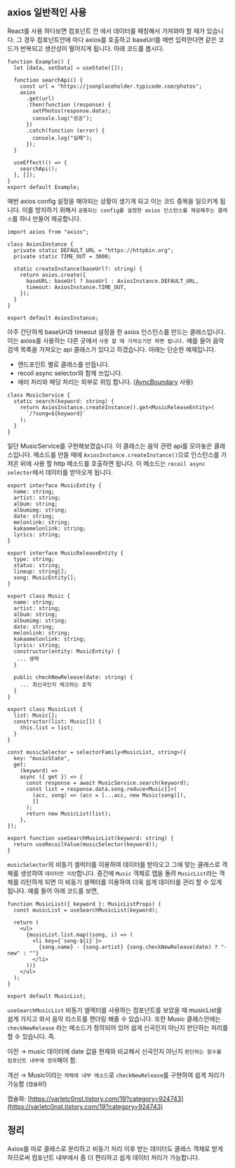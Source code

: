 ## axios 일반적인 사용

React를 사용 하다보면 컴포넌트 안 에서 데이터를 패칭해서 가져와야 할 때가 있습니다. 그 경우 컴포넌트안에 마다 axios를 호출하고 baseUrl를 매번 입력한다면 같은 코드가 반복되고 생산성이 떨어지게 됩니다. 아래 코드를 봅시다.

```tsx
function Example() {
  let [data, setData] = useState([]);

  function searchApi() {
    const url = "https://jsonplaceholder.typicode.com/photos";
    axios
      .get(url)
      .then(function (response) {
        setPhotos(response.data);
        console.log("성공");
      })
      .catch(function (error) {
        console.log("실패");
      });
  }

  useEffect(() => {
    searchApi();
  }, []);
}
export default Example;
```

매번 axios config 설정을 해야되는 상황이 생기게 되고 이는 코드 중복을 일으키게 됩니다. 이를 방지하기 위해서 `공통되는 config를 설정한 axios 인스턴스를 제공해주는 클래스`를 하나 만들어 제공합니다.

```tsx
import axios from "axios";

class AxiosInstance {
  private static DEFAULT_URL = "https://httpbin.org";
  private static TIME_OUT = 3000;

  static createInstance(baseUrl?: string) {
    return axios.create({
      baseURL: baseUrl ? baseUrl : AxiosInstance.DEFAULT_URL,
      timeout: AxiosInstance.TIME_OUT,
    });
  }
}

export default AxiosInstance;
```

아주 간단하게 baseUrl과 timeout 설정을 한 axios 인스턴스를 만드는 클래스입니다. 이는 axios를 사용하는 다른 곳에서 `사용 할 때 가져오기만 하면 됩니다.` 예를 들어 음악 검색 목록을 가져오는 api 클래스가 있다고 하겠습니다. 아래는 단순한 예제입니다.

- 엔드포인트 별로 클래스를 만듭니다.
- recoil async selector와 함께 쓰입니다.
- 에러 처리와 패딩 처리는 외부로 위임 합니다. ([AyncBoundary](https://varletc0nst.tistory.com/39) 사용)

```tsx
class MusicService {
  static search(keyword: string) {
    return AxiosInstance.createInstance().get<MusicReleaseEntity>(
      `/?song=${keyword}`
    );
  }
}
```

일단 MusicService를 구현해보겠습니다. 이 클래스는 음악 관련 api를 모아놓은 클래스입니다. 메소드를 만들 때에 `AxiosInstance.createInstance()`으로 인스턴스를 가져온 뒤에 사용 할 http 메소드를 호출하면 됩니다. 이 메소드는 `recoil async selector`에서 데이터를 받아오게 됩니다.

```tsx
export interface MusicEntity {
  name: string;
  artist: string;
  album: string;
  albumimg: string;
  date: string;
  melonlink: string;
  kakaomelonlink: string;
  lyrics: string;
}

export interface MusicReleaseEntity {
  type: string;
  status: string;
  lineup: string[];
  song: MusicEntity[];
}

export class Music {
  name: string;
  artist: string;
  album: string;
  albumimg: string;
  date: string;
  melonlink: string;
  kakaomelonlink: string;
  lyrics: string;
  constructor(entity: MusicEntity) {
   ... 생략
  }

  public checkNewRelease(date: string) {
    ... 최신곡인지 체크하는 로직
  }
}

export class MusicList {
  list: Music[];
  constructor(list: Music[]) {
    this.list = list;
  }
}

const musicSelector = selectorFamily<MusicList, string>({
  key: "musicState",
  get:
    (keyword) =>
    async ({ get }) => {
      const response = await MusicService.search(keyword);
      const list = response.data.song.reduce<Music[]>(
        (acc, song) => (acc = [...acc, new Music(song)]),
        []
      );
      return new MusicList(list);
    },
});

export function useSearchMusicList(keyword: string) {
  return useRecoilValue(musicSelector(keyword));
}
```

`musicSelector`의 비동기 셀럭터를 이용하여 데이터를 받아오고 그에 맞는 클래스로 객체를 생성하여 `데이터만 리턴`합니다. 중간에 `Music` 객체로 맵을 돌려 `MusicList`라는 객체를 리턴하게 되면 이 비동기 셀렉터를 이용하여 더욱 쉽게 데이터를 관리 할 수 있게 됩니다. 예를 들어 아래 코드를 보면,

```tsx
function MusicList({ keyword }: MusicListProps) {
  const musicList = useSearchMusicList(keyword);

  return (
    <ul>
      {musicList.list.map((song, i) => (
        <li key={`song-${i}`}>
          {song.name} - {song.artist} {song.checkNewRelease(date) ? "-new" : ""}
        </li>
      ))}
    </ul>
  );
}

export default MusicList;
```

`useSearchMusicList` 비동기 셀렉터를 사용하는 컴포넌트를 보았을 때 musicList를 쉽게 가지고 와서 음악 리스트를 랜더링 해줄 수 있습니다. 또한 Music 클래스안에는 `checkNewRelease` 라는 메소드가 정의되어 있어 쉽게 신곡인지 아닌지 판단하는 처리를 할 수 있습니다. 즉.

이전 → music 데이터에 date 값을 현재와 비교해서 신곡인지 아닌지 `판단하는 함수를 컴포넌트 내부에 정의`해야 함.

개선 → Music이라는 `객체에 내부 메소드`로 `checkNewRelease`를 구현하여 쉽게 처리가 가능함 (`캡슐화`!)

캡슐화: [https://varletc0nst.tistory.com/19?category=924743](https://varletc0nst.tistory.com/19?category=924743)

## 정리

Axios를 따로 클래스로 분리하고 비동기 처리 이후 받는 데이터도 클래스 객체로 받게하므로써 컴포넌트 내부에서 좀 더 편리하고 쉽게 데이터 처리가 가능합니다.
